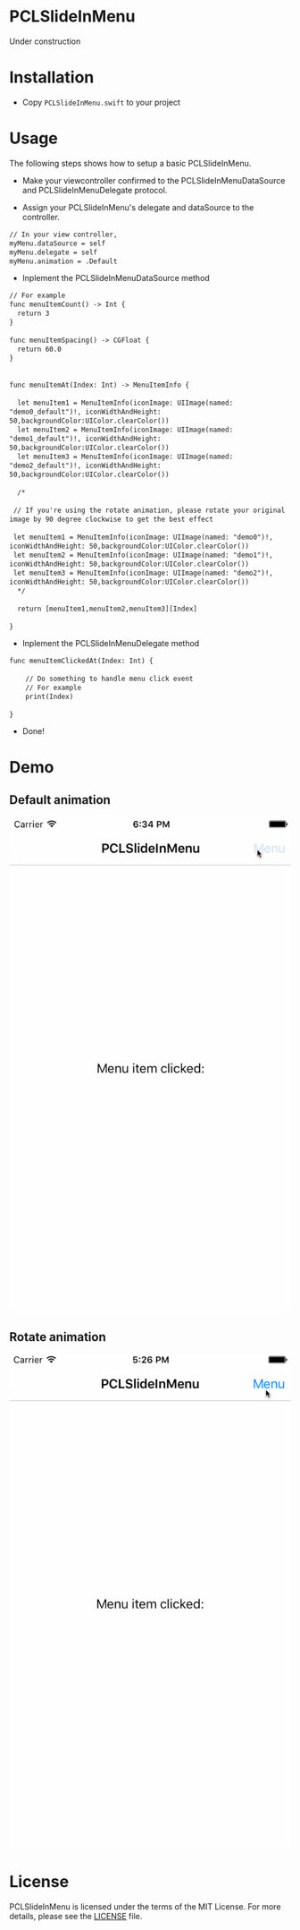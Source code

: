 # PCLSlideInMenu
Under construction

# Installation
* Copy ```PCLSlideInMenu.swift``` to your project

# Usage
The following steps shows how to setup a basic PCLSlideInMenu.

* Make your viewcontroller confirmed to the PCLSlideInMenuDataSource and PCLSlideInMenuDelegate protocol.

* Assign your PCLSlideInMenu's delegate and dataSource to the controller.
```
// In your view controller, 
myMenu.dataSource = self
myMenu.delegate = self
myMenu.animation = .Default
```

* Inplement the PCLSlideInMenuDataSource method
```
// For example
func menuItemCount() -> Int {
  return 3
}

func menuItemSpacing() -> CGFloat {
  return 60.0
}
    

func menuItemAt(Index: Int) -> MenuItemInfo {
        
  let menuItem1 = MenuItemInfo(iconImage: UIImage(named: "demo0_default")!, iconWidthAndHeight: 50,backgroundColor:UIColor.clearColor())
  let menuItem2 = MenuItemInfo(iconImage: UIImage(named: "demo1_default")!, iconWidthAndHeight: 50,backgroundColor:UIColor.clearColor())
  let menuItem3 = MenuItemInfo(iconImage: UIImage(named: "demo2_default")!, iconWidthAndHeight: 50,backgroundColor:UIColor.clearColor())
        
  /* 
        
 // If you're using the rotate animation, please rotate your original image by 90 degree clockwise to get the best effect
         
 let menuItem1 = MenuItemInfo(iconImage: UIImage(named: "demo0")!, iconWidthAndHeight: 50,backgroundColor:UIColor.clearColor())
 let menuItem2 = MenuItemInfo(iconImage: UIImage(named: "demo1")!, iconWidthAndHeight: 50,backgroundColor:UIColor.clearColor())
 let menuItem3 = MenuItemInfo(iconImage: UIImage(named: "demo2")!, iconWidthAndHeight: 50,backgroundColor:UIColor.clearColor())
  */
  
  return [menuItem1,menuItem2,menuItem3][Index]
        
}

```

* Inplement the PCLSlideInMenuDelegate method
```
func menuItemClickedAt(Index: Int) {
    
    // Do something to handle menu click event  
    // For example
    print(Index)
        
}

```


* Done!


# Demo
## Default animation
![Alt Text](https://github.com/pinchih/PCLSlideInMenu/blob/master/demo2.gif?raw=true)
## Rotate animation
![Alt Text](https://raw.githubusercontent.com/pinchih/PCLSlideInMenu/master/demo1.gif)

# License
PCLSlideInMenu is licensed under the terms of the MIT License. 
For more details, please see the [LICENSE](https://github.com/pinchih/PCLSlideInMenu/blob/master/LICENSE.md) file.

